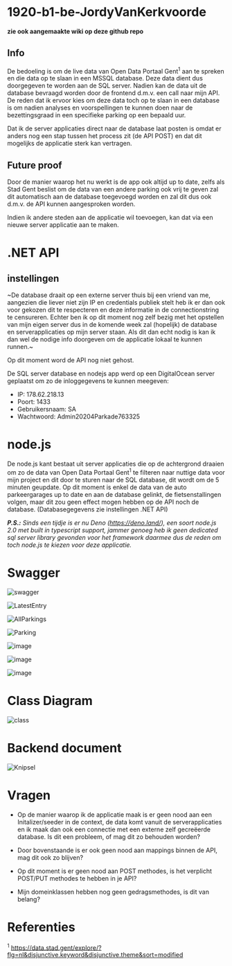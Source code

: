 # 1920-b1-be-JordyVanKerkvoorde
__zie ook aangemaakte wiki op deze github repo__
## Info
De bedoeling is om de live data van Open Data Portaal Gent<sup>1</sup> aan te spreken en die data op te slaan in een MSSQL database.
Deze data dient dus doorgegeven te worden aan de SQL server. Nadien kan de data uit de database bevraagd worden door de frontend d.m.v. een call naar mijn API.
De reden dat ik ervoor kies om deze data toch op te slaan in een database is om nadien analyses en voorspellingen te kunnen doen naar de bezettingsgraad in een specifieke parking op een bepaald uur.

Dat ik de server applicaties direct naar de database laat posten is omdat er anders nog een stap tussen het process zit (de API POST) en dat dit mogelijks de applicatie sterk kan vertragen. 

## Future proof
Door de manier waarop het nu werkt is de app ook altijd up to date, zelfs als Stad Gent beslist om de data van een andere parking ook vrij te geven zal dit automatisch aan de database toegevoegd worden en zal dit dus ook d.m.v. de API kunnen aangesproken worden.

Indien ik andere steden aan de applicatie wil toevoegen, kan dat via een nieuwe server applicatie aan te maken.

# .NET API
## instellingen
~De database draait op een externe server thuis bij een vriend van me, aangezien die liever niet zijn IP en credentials publiek stelt heb ik er dan ook voor gekozen dit te respecteren en deze informatie in de connectionstring te censureren. Echter ben ik op dit moment nog zelf bezig met het opstellen van mijn eigen server dus in de komende week zal (hopelijk) de database en serverapplicaties op mijn server staan. Als dit dan echt nodig is kan ik dan wel de nodige info doorgeven om de applicatie lokaal te kunnen runnen.~

Op dit moment word de API nog niet gehost.

De SQL server database en nodejs app werd op een DigitalOcean server geplaatst om zo de inloggegevens te kunnen meegeven:

- IP: 178.62.218.13
- Poort: 1433
- Gebruikersnaam: SA
- Wachtwoord: Admin20204Parkade763325

# node.js
De node.js kant bestaat uit server applicaties die op de achtergrond draaien om zo de data van Open Data Portaal Gent<sup>1</sup> te filteren naar nuttige data voor mijn project en dit door te sturen naar de SQL database, dit wordt om de 5 minuten geupdate. Op dit moment is enkel de data van de auto parkeergarages up to date en aan de database gelinkt, de fietsenstallingen volgen, maar dit zou geen effect mogen hebben op de API noch de database. (Databasegegevens zie instellingen .NET API)

*__P.S.:__ Sinds een tijdje is er nu Deno (https://deno.land/), een soort node.js 2.0 met built in typescript support, jammer genoeg heb ik geen dedicated sql server library gevonden voor het framework daarmee dus de reden om toch node.js te kiezen voor deze applicatie.*

# Swagger
![swagger](https://user-images.githubusercontent.com/44192604/77856215-eddf9300-71f5-11ea-8e77-49558436736d.PNG)

![LatestEntry](https://user-images.githubusercontent.com/44192604/77856222-f89a2800-71f5-11ea-86f0-26ca69195839.PNG)

![AllParkings](https://user-images.githubusercontent.com/44192604/77856225-02239000-71f6-11ea-9776-9449e8b18e66.PNG)

![Parking](https://user-images.githubusercontent.com/44192604/77856229-0a7bcb00-71f6-11ea-9bb6-ff2e936a66f7.PNG)

![image](https://user-images.githubusercontent.com/44192604/81346437-8f41ea80-90ba-11ea-9515-62a9ade3948f.png)

![image](https://user-images.githubusercontent.com/44192604/81346496-a8e33200-90ba-11ea-83e0-5c53bc32a46f.png)

![image](https://user-images.githubusercontent.com/44192604/81346539-bd272f00-90ba-11ea-9c94-85c0cea68449.png)

# Class Diagram
![class](https://user-images.githubusercontent.com/44192604/77858683-410d1200-7205-11ea-89ea-a27c055c7c1f.PNG)

# Backend document

![Knipsel](https://user-images.githubusercontent.com/44192604/77860533-3146fb00-7210-11ea-8662-1a1b6b8cef26.PNG)


# Vragen
 - Op de manier waarop ik de applicatie maak is er geen nood aan een Initalizer/seeder in de context, de data komt vanuit de serverapplicaties en ik maak dan ook een connectie met een externe zelf gecreëerde database. Is dit een probleem, of mag dit zo behouden worden?

- Door bovenstaande is er ook geen nood aan mappings binnen de API, mag dit ook zo blijven?

- Op dit moment is er geen nood aan POST methodes, is het verplicht POST/PUT methodes te hebben in je API?

- Mijn domeinklassen hebben nog geen gedragsmethodes, is dit van belang?




# Referenties
<sup>1</sup> https://data.stad.gent/explore/?flg=nl&disjunctive.keyword&disjunctive.theme&sort=modified
